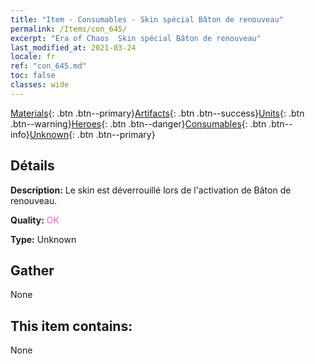 ```yaml
---
title: "Item - Consumables - Skin spécial Bâton de renouveau"
permalink: /Items/con_645/
excerpt: "Era of Chaos  Skin spécial Bâton de renouveau"
last_modified_at: 2021-03-24
locale: fr
ref: "con_645.md"
toc: false
classes: wide
---
```

 [Materials](/fr/Items/){: .btn .btn--primary}[Artifacts](/fr/Items/Artifacts/){: .btn .btn--success}[Units](/fr/Items/Units/){: .btn .btn--warning}[Heroes](/fr/Items/Heroes/){: .btn .btn--danger}[Consumables](/fr/Items/Consumables/){: .btn .btn--info}[Unknown](/fr/Items/Unknown/){: .btn .btn--primary}

## Détails
 **Description:** Le skin est déverrouillé lors de l'activation de Bâton de renouveau.

 **Quality:** <span style="color: #DA70D6">OK</span>

 **Type:** Unknown

## Gather

  None

## This item contains:

  None

